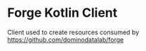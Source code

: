 # Forge Kotlin Client

Client used to create resources consumed by https://github.com/dominodatalab/forge
